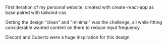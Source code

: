 First iteration of my personal website, created with create-react-app as base paired with tailwind-css

Getting the design "clean" and "minimal" was the challenge, all while fitting considerable wanted content on there to reduce input frequency

Discord and Cuberto were a huge inspiration for this design.
